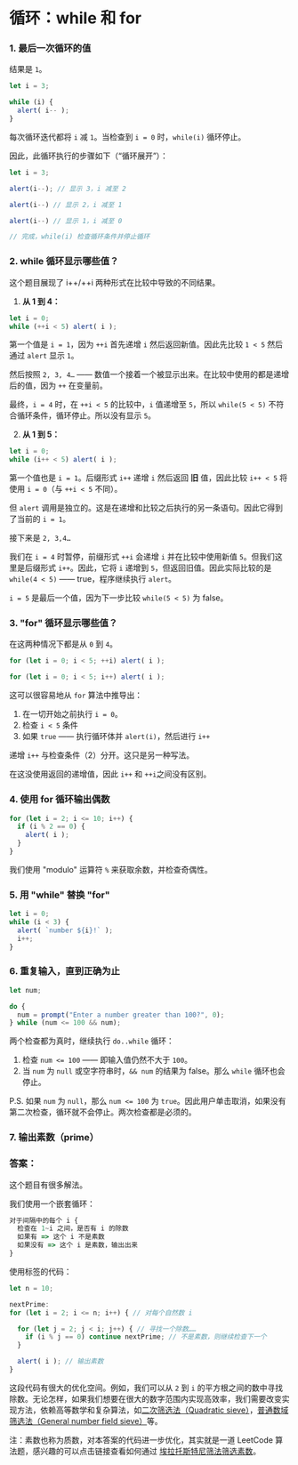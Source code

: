 # 循环：while 和 for


### 1. 最后一次循环的值

结果是 `1`。

```js
let i = 3;

while (i) {
  alert( i-- );
}
```

每次循环迭代都将 `i` 减  `1`。当检查到 `i = 0` 时，`while(i)` 循环停止。

因此，此循环执行的步骤如下（“循环展开”）：

```js
let i = 3;

alert(i--); // 显示 3，i 减至 2

alert(i--) // 显示 2，i 减至 1

alert(i--) // 显示 1，i 减至 0

// 完成，while(i) 检查循环条件并停止循环
```


### 2. while 循环显示哪些值？

这个题目展现了 i++/++i 两种形式在比较中导致的不同结果。

1. **从 1 到 4：**

```js
let i = 0;
while (++i < 5) alert( i );
```

第一个值是 `i = 1`，因为 `++i` 首先递增 `i` 然后返回新值。因此先比较 `1 < 5` 然后通过 `alert` 显示 `1`。

然后按照 `2, 3, 4…` —— 数值一个接着一个被显示出来。在比较中使用的都是递增后的值，因为 `++` 在变量前。

最终，`i = 4` 时，在 `++i < 5` 的比较中，`i` 值递增至 `5`，所以 `while(5 < 5)` 不符合循环条件，循环停止。所以没有显示 `5`。

2. **从 1 到 5：**

```js
let i = 0;
while (i++ < 5) alert( i );
```

第一个值也是 `i = 1`。后缀形式 `i++` 递增 `i` 然后返回 **旧** 值，因此比较 `i++ < 5` 将使用 `i = 0`（与 `++i < 5` 不同）。

但 `alert` 调用是独立的。这是在递增和比较之后执行的另一条语句。因此它得到了当前的 `i = 1`。

接下来是 `2, 3,4…`

我们在 `i = 4` 时暂停，前缀形式 `++i` 会递增 `i` 并在比较中使用新值 `5`。但我们这里是后缀形式 `i++`。因此，它将 `i` 递增到 `5`，但返回旧值。因此实际比较的是 `while(4 < 5)` —— true，程序继续执行 `alert`。

`i = 5` 是最后一个值，因为下一步比较 `while(5 < 5)` 为 false。


### 3. "for" 循环显示哪些值？

在这两种情况下都是从 `0` 到 `4`。

```js
for (let i = 0; i < 5; ++i) alert( i );

for (let i = 0; i < 5; i++) alert( i );
```

这可以很容易地从 `for` 算法中推导出：

1. 在一切开始之前执行 `i = 0`。
2. 检查 `i < 5` 条件
3. 如果 `true` —— 执行循环体并 `alert(i)`，然后进行 `i++`

递增 `i++` 与检查条件（2）分开。这只是另一种写法。

在这没使用返回的递增值，因此 `i++` 和 `++i`之间没有区别。


### 4. 使用 for 循环输出偶数

```js
for (let i = 2; i <= 10; i++) {
  if (i % 2 == 0) {
    alert( i );
  }
}
```

我们使用 "modulo" 运算符 `%` 来获取余数，并检查奇偶性。


### 5. 用 "while" 替换 "for"

```js
let i = 0;
while (i < 3) {
  alert( `number ${i}!` );
  i++;
}
```


### 6. 重复输入，直到正确为止

```js
let num;

do {
  num = prompt("Enter a number greater than 100?", 0);
} while (num <= 100 && num);
```

两个检查都为真时，继续执行 `do..while` 循环：

1. 检查 `num <= 100` —— 即输入值仍然不大于 `100`。
2. 当 `num` 为 `null` 或空字符串时，`&& num` 的结果为 false。那么 `while` 循环也会停止。

P.S. 如果 `num` 为 `null`，那么 `num <= 100` 为 `true`。因此用户单击取消，如果没有第二次检查，循环就不会停止。两次检查都是必须的。


### 7. 输出素数（prime）

### 答案：

这个题目有很多解法。

我们使用一个嵌套循环：

```js
对于间隔中的每个 i {
  检查在 1~i 之间，是否有 i 的除数
  如果有 => 这个 i 不是素数
  如果没有 => 这个 i 是素数，输出出来
}
```

使用标签的代码：

```js
let n = 10;

nextPrime:
for (let i = 2; i <= n; i++) { // 对每个自然数 i

  for (let j = 2; j < i; j++) { // 寻找一个除数……
    if (i % j == 0) continue nextPrime; // 不是素数，则继续检查下一个
  }

  alert( i ); // 输出素数
}
```

这段代码有很大的优化空间。例如，我们可以从 `2` 到 `i` 的平方根之间的数中寻找除数。无论怎样，如果我们想要在很大的数字范围内实现高效率，我们需要改变实现方法，依赖高等数学和复杂算法，如[二次筛选法（Quadratic sieve）](https://en.wikipedia.org/wiki/Quadratic_sieve)，[普通数域筛选法（General number field sieve）](https://en.wikipedia.org/wiki/General_number_field_sieve)等。

注：素数也称为质数，对本答案的代码进一步优化，其实就是一道 LeetCode 算法题，感兴趣的可以点击链接查看如何通过 [埃拉托斯特尼筛法筛选素数](https://dingxuewen.com/leetcode-js-leviding/easy/204.count-primes/204.count-primes.html)。
